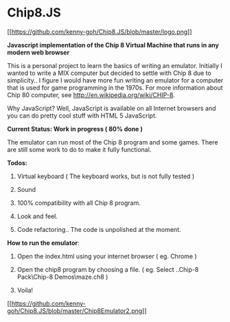 # Chip8.JS
[[https://github.com/kenny-goh/Chip8.JS/blob/master/logo.png]]

**Javascript implementation of the Chip 8 Virtual Machine that runs in any modern web browser**

This is a personal project to learn the basics of writing an emulator. Initially I wanted to write a MIX computer but decided to settle with Chip 8 due to simplicity.. I figure I would have more fun writing an emulator for a computer that is used for game programming in the 1970s. For more information about Chip 80 computer, see http://en.wikipedia.org/wiki/CHIP-8.

Why JavaScript? Well, JavaScript is available on all Internet browsers and you can do pretty cool stuff with HTML 5 JavaScript. 

**Current Status: Work in progress ( 80% done )**

The emulator can run most of the Chip 8 program and some games. There are still some work to do to make it fully functional.

**Todos:**

1. Virtual keyboard ( The keyboard works, but is not fully tested ) 

2. Sound 

3. 100% compatibility with all Chip 8 program.

4. Look and feel.

5. Code refactoring.. The code is unpolished at the moment. 

**How to run the emulator**:

1. Open the index.html using your internet browser ( eg. Chrome )

2. Open the chip8 program by choosing a file. ( eg. Select ..Chip-8 Pack\Chip-8 Demos\maze.ch8 )

3. Voila!

[[https://github.com/kenny-goh/Chip8.JS/blob/master/Chip8Emulator2.png]]

